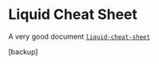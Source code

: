 ---
---

# Liquid Cheat Sheet

A very good document [`liquid-cheat-sheet`](https://www.shopify.com.au/partners/shopify-cheat-sheet)


[backup]
